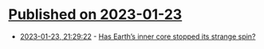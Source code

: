 # [Published on 2023-01-23](index.md)

* [2023-01-23, 21:29:22](https://news.ycombinator.com/item?id=34495334) - [Has Earth’s inner core stopped its strange spin?](https://www.nature.com/articles/d41586-023-00167-1)
